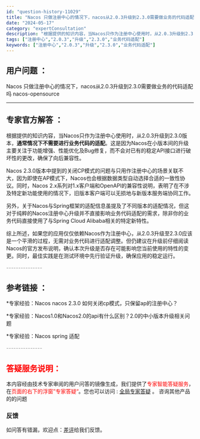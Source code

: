 ```yaml
---
id: "question-history-11029"
title: "Nacos 只做注册中心的情况下，nacos从2.0.3升级到2.3.0需要做业务的代码适配吗 nacos-opensource"
date: "2024-05-17"
category: "expertConsultation"
description: "根据提供的知识内容，当Nacos只作为注册中心使用时，从2.0.3升级到2.3.0版本，**通常情况下不需要进行业务代码的适配**。这是因为Nacos在小版本间的升级主要关注于功能增强、性能优化及Bug修复，而不会对已有的稳定API接口进行破坏性的更改，确保了向后兼容性。Nacos 2.3.0版本中"
tags: ["注册中心","2.0.3","升级","2.3.0","业务代码适配"]
keywords: ["注册中心","2.0.3","升级","2.3.0","业务代码适配"]
---
```


## 用户问题 ： 
 Nacos 只做注册中心的情况下，nacos从2.0.3升级到2.3.0需要做业务的代码适配吗 nacos-opensource 

---------------
## 专家官方解答 ：

根据提供的知识内容，当Nacos只作为注册中心使用时，从2.0.3升级到2.3.0版本，**通常情况下不需要进行业务代码的适配**。这是因为Nacos在小版本间的升级主要关注于功能增强、性能优化及Bug修复，而不会对已有的稳定API接口进行破坏性的更改，确保了向后兼容性。

Nacos 2.3.0版本中提到的关闭CP模式的问题与只用作注册中心的场景关联不大，因为即使在AP模式下，Nacos也会根据数据类型自动选择合适的一致性协议。同时，Nacos 2.x系列对1.x客户端和OpenAPI的兼容性说明，表明了在不涉及特定新功能使用的情况下，旧版本客户端可以无损地与新版本服务端协同工作。

另外，关于Nacos与Spring框架的适配信息虽提及了不同版本的适配情况，但这对于纯粹的Nacos注册中心升级并不直接影响业务代码适配的需求，除非你的业务代码直接使用了与Spring Cloud Alibaba相关的特定新特性。

综上所述，如果您的应用仅仅依赖Nacos作为注册中心，从2.0.3升级至2.3.0应该是一个平滑的过程，无需对业务代码进行适配调整。但仍建议在升级前仔细阅读Nacos的官方发布说明，确认本次升级是否存在可能影响您当前使用的特性的变更。同时，最佳实践是在测试环境中先行验证升级，确保应用的稳定运行。


<font color="#949494">---------------</font> 


## 参考链接 ：

*专家经验：Nacos nacos 2.3.0 如何关闭cp模式，只保留ap的注册中心？ 
 
 *专家经验：Nacos1.0和Nacos2.0的api有什么区别？2.0的中小版本升级相关问题 
 
 *专家经验：Nacos spring 适配 


 <font color="#949494">---------------</font> 
 


## <font color="#FF0000">答疑服务说明：</font> 

本内容经由技术专家审阅的用户问答的镜像生成，我们提供了<font color="#FF0000">专家智能答疑服务</font>，在<font color="#FF0000">页面的右下的浮窗”专家答疑“</font>。您也可以访问 : [全局专家答疑](https://opensource.alibaba.com/chatBot) 。 咨询其他产品的的问题

### 反馈
如问答有错漏，欢迎点：[差评](https://ai.nacos.io/user/feedbackByEnhancerGradePOJOID?enhancerGradePOJOId=13718)给我们反馈。
